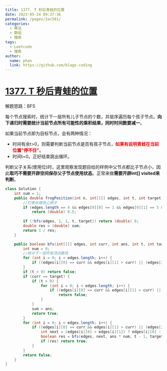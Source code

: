 ```yaml
---
title: 1377. T 秒后青蛙的位置
date: 2023-05-24 09:37:36
permalink: /pages/2ac581/
categories:
  - 算法
  - 数组
  - 搜索
tags:
  - Leetcode
  - 搜索
author: 
  name: phan
  link: https://github.com/blage-coding
---
```

# [1377. T 秒后青蛙的位置](https://leetcode.cn/problems/frog-position-after-t-seconds/)

解题思路：BFS

每个节点搜索时，统计下一层所有儿子节点的个数，并层序遍历每个孩子节点。**向下递归时需要统计当前节点所有可能性的乘积结果，同时时间数要减一**。

如果当前节点即为目标节点，会有两种情况：

- 时间有余t>0，则需要判断当前节点是否有孩子节点，<font color="red">**如果有说明青蛙在当前位置"停不住"**</font>。
- 时间t=0。正好结束跳出循环。

判断父子关系(使用位)时，这里观察发现题目给的样例中父节点都比子节点小，因此**取巧不需要开辟空间保存父子节点使用状态**。正常来做**需要开辟int\[\] visited来判断**。

```java
class Solution {
    int sum = 1;
    public double frogPosition(int n, int[][] edges, int t, int target) {
        //打表处理恶心例子
        if (edges.length == 4 && edges[0][0] == 1 && edges[0][1] == 5 && edges[1][0] == 1 && edges[1][1] == 4 && edges[2][0] == 5 && edges[2][1] == 3 && edges[3][0] == 3 && edges[3][1] == 2 && t == 3 && target == 2)
            return (double) 0.5;
        
        if (!bfs(edges, 1, 1, t, target)) return (double) 0;
        double res = (double) sum;
        return 1 / res;
    }

    public boolean bfs(int[][] edges, int curr, int ans, int t, int target) {
        int num = 0;
        //统计下一层所有顶点数目
        for (int i = 0; i < edges.length; i++) {
            if ((edges[i][0] == curr && edges[i][1] > curr) || (edges[i][1] == curr && edges[i][0] > curr)) num++;
        }
        if (t < 0) return false;
        if (curr == target) {
            if (t > 0) {
                for (int i = 0; i < edges.length; i++) {
                    if ((edges[i][0] == curr && edges[i][1] > curr) || (edges[i][1] == curr && edges[i][0] > curr))
                        return false;
                }
            }
            sum = ans;
            return true;
        }
        for (int i = 0; i < edges.length; i++) {
            if ((edges[i][0] == curr && edges[i][1] > curr) || (edges[i][1] == curr && edges[i][0] > curr)) {
                int next = (edges[i][0] > edges[i][1]) ? edges[i][0] : edges[i][1];
                boolean res = bfs(edges, next, ans * num, t - 1, target);
                if (res) return true;
            }
        }
        return false;
    }
}
```